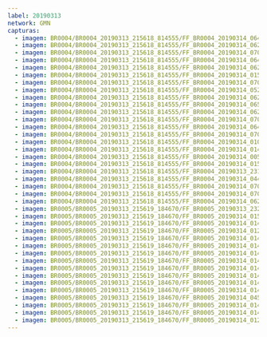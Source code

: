 ```yaml
---
label: 20190313
network: GMN
capturas:
  - imagem: BR0004/BR0004_20190313_215618_814555/FF_BR0004_20190314_064834_714_0631808.fits_maxpixel.jpg
  - imagem: BR0004/BR0004_20190313_215618_814555/FF_BR0004_20190314_062735_135_0606720.fits_maxpixel.jpg
  - imagem: BR0004/BR0004_20190313_215618_814555/FF_BR0004_20190314_070317_842_0649216.fits_maxpixel.jpg
  - imagem: BR0004/BR0004_20190313_215618_814555/FF_BR0004_20190314_064847_528_0632064.fits_maxpixel.jpg
  - imagem: BR0004/BR0004_20190313_215618_814555/FF_BR0004_20190314_062616_704_0605184.fits_maxpixel.jpg
  - imagem: BR0004/BR0004_20190313_215618_814555/FF_BR0004_20190314_015639_921_0284416.fits_maxpixel.jpg
  - imagem: BR0004/BR0004_20190313_215618_814555/FF_BR0004_20190314_070528_125_0651776.fits_maxpixel.jpg
  - imagem: BR0004/BR0004_20190313_215618_814555/FF_BR0004_20190314_052915_597_0537600.fits_maxpixel.jpg
  - imagem: BR0004/BR0004_20190313_215618_814555/FF_BR0004_20190314_062747_919_0606976.fits_maxpixel.jpg
  - imagem: BR0004/BR0004_20190313_215618_814555/FF_BR0004_20190314_065007_030_0633600.fits_maxpixel.jpg
  - imagem: BR0004/BR0004_20190313_215618_814555/FF_BR0004_20190314_062839_149_0608000.fits_maxpixel.jpg
  - imagem: BR0004/BR0004_20190313_215618_814555/FF_BR0004_20190314_070252_207_0648704.fits_maxpixel.jpg
  - imagem: BR0004/BR0004_20190313_215618_814555/FF_BR0004_20190314_064941_420_0633088.fits_maxpixel.jpg
  - imagem: BR0004/BR0004_20190313_215618_814555/FF_BR0004_20190314_070424_130_0650496.fits_maxpixel.jpg
  - imagem: BR0004/BR0004_20190313_215618_814555/FF_BR0004_20190314_010046_009_0217600.fits_maxpixel.jpg
  - imagem: BR0004/BR0004_20190313_215618_814555/FF_BR0004_20190314_014520_806_0270848.fits_maxpixel.jpg
  - imagem: BR0004/BR0004_20190313_215618_814555/FF_BR0004_20190314_005651_001_0213248.fits_maxpixel.jpg
  - imagem: BR0004/BR0004_20190313_215618_814555/FF_BR0004_20190314_015614_314_0283904.fits_maxpixel.jpg
  - imagem: BR0004/BR0004_20190313_215618_814555/FF_BR0004_20190313_231112_696_0087296.fits_maxpixel.jpg
  - imagem: BR0004/BR0004_20190313_215618_814555/FF_BR0004_20190314_044007_554_0479232.fits_maxpixel.jpg
  - imagem: BR0004/BR0004_20190313_215618_814555/FF_BR0004_20190314_070619_369_0652800.fits_maxpixel.jpg
  - imagem: BR0004/BR0004_20190313_215618_814555/FF_BR0004_20190314_070213_788_0647936.fits_maxpixel.jpg
  - imagem: BR0004/BR0004_20190313_215618_814555/FF_BR0004_20190314_062720_751_0606464.fits_maxpixel.jpg
  - imagem: BR0005/BR0005_20190313_215619_184670/FF_BR0005_20190313_232745_943_0107008.fits_maxpixel.jpg
  - imagem: BR0005/BR0005_20190313_215619_184670/FF_BR0005_20190314_015005_361_0274176.fits_maxpixel.jpg
  - imagem: BR0005/BR0005_20190313_215619_184670/FF_BR0005_20190314_014848_493_0272640.fits_maxpixel.jpg
  - imagem: BR0005/BR0005_20190313_215619_184670/FF_BR0005_20190314_012626_779_0246016.fits_maxpixel.jpg
  - imagem: BR0005/BR0005_20190313_215619_184670/FF_BR0005_20190314_014914_113_0273152.fits_maxpixel.jpg
  - imagem: BR0005/BR0005_20190313_215619_184670/FF_BR0005_20190314_014419_492_0267264.fits_maxpixel.jpg
  - imagem: BR0005/BR0005_20190313_215619_184670/FF_BR0005_20190314_014731_638_0271104.fits_maxpixel.jpg
  - imagem: BR0005/BR0005_20190313_215619_184670/FF_BR0005_20190314_014810_073_0271872.fits_maxpixel.jpg
  - imagem: BR0005/BR0005_20190313_215619_184670/FF_BR0005_20190314_014744_444_0271360.fits_maxpixel.jpg
  - imagem: BR0005/BR0005_20190313_215619_184670/FF_BR0005_20190314_014406_685_0267008.fits_maxpixel.jpg
  - imagem: BR0005/BR0005_20190313_215619_184670/FF_BR0005_20190314_014901_305_0272896.fits_maxpixel.jpg
  - imagem: BR0005/BR0005_20190313_215619_184670/FF_BR0005_20190314_014718_829_0270848.fits_maxpixel.jpg
  - imagem: BR0005/BR0005_20190313_215619_184670/FF_BR0005_20190314_045258_327_0492544.fits_maxpixel.jpg
  - imagem: BR0005/BR0005_20190313_215619_184670/FF_BR0005_20190314_014835_734_0272384.fits_maxpixel.jpg
  - imagem: BR0005/BR0005_20190313_215619_184670/FF_BR0005_20190314_014822_883_0272128.fits_maxpixel.jpg
  - imagem: BR0005/BR0005_20190313_215619_184670/FF_BR0005_20190314_012652_418_0246528.fits_maxpixel.jpg
---
```

